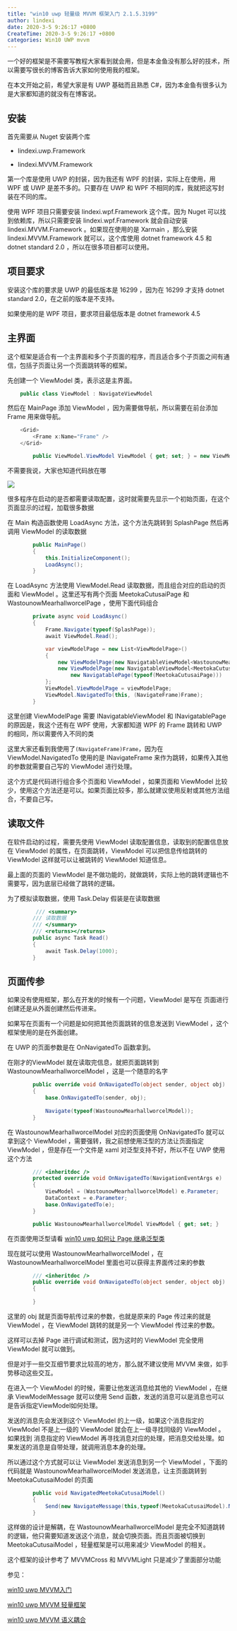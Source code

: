 ```yaml
---
title: "win10 uwp 轻量级 MVVM 框架入门 2.1.5.3199"
author: lindexi
date: 2020-3-5 9:26:17 +0800
CreateTime: 2020-3-5 9:26:17 +0800
categories: Win10 UWP mvvm
---
```


一个好的框架是不需要写教程大家看到就会用，但是本金鱼没有那么好的技术，所以需要写很长的博客告诉大家如何使用我的框架。

<!--more-->


<div id="toc"></div>
<!-- csdn -->
<!-- 标签：win10,uwp,mvvm -->

在本文开始之前，希望大家是有 UWP 基础而且熟悉 C#，因为本金鱼有很多认为是大家都知道的就没有在博客说。

## 安装

首先需要从 Nuget 安装两个库

 - lindexi.uwp.Framework

 - lindexi.MVVM.Framework

第一个库是使用 UWP 的封装，因为我还有 WPF 的封装，实际上在使用，用 WPF 或 UWP 是差不多的。只要存在 UWP 和 WPF 不相同的库，我就把这写封装在不同的库。

使用 WPF 项目只需要安装 lindexi.wpf.Framework 这个库。因为 Nuget 可以找到依赖库，所以只需要安装 lindexi.wpf.Framework 就会自动安装 lindexi.MVVM.Framework 。如果现在使用的是 Xarmain ，那么安装 lindexi.MVVM.Framework 就可以，这个库使用 dotnet framework 4.5 和 dotnet standard 2.0 ，所以在很多项目都可以使用。

## 项目要求

安装这个库的要求是 UWP 的最低版本是 16299 ，因为在 16299 才支持 dotnet standard 2.0，在之前的版本是不支持。

如果使用的是 WPF 项目，要求项目最低版本是 dotnet framework 4.5 

## 主界面

这个框架是适合有一个主界面和多个子页面的程序，而且适合多个子页面之间有通信，包括子页面让另一个页面跳转等的框架。

先创建一个 ViewModel 类，表示这是主界面。

```csharp
    public class ViewModel : NavigateViewModel
```

然后在 MainPage 添加 ViewModel ，因为需要做导航，所以需要在前台添加 Frame 用来做导航。

```csharp
    <Grid>
        <Frame x:Name="Frame" />
    </Grid>
```

```csharp
        public ViewModel.ViewModel ViewModel { get; set; } = new ViewModel.ViewModel();
```

不需要我说，大家也知道代码放在哪

![](http://image.acmx.xyz/lindexi%2F20186121956549284.jpg)

很多程序在启动的是否都需要读取配置，这时就需要先显示一个初始页面，在这个页面显示的过程，加载很多数据

在 Main 构造函数使用 LoadAsync 方法，这个方法先跳转到 SplashPage 然后再调用 ViewModel 的读取数据

```csharp
        public MainPage()
        {
            this.InitializeComponent();
            LoadAsync();
        }
```

在 LoadAsync 方法使用 ViewModel.Read 读取数据，而且组合对应的启动的页面和 ViewModel 。这里还写有两个页面 MeetokaCutusaiPage 和 WastounowMearhallworcelPage ，使用下面代码组合

```csharp
        private async void LoadAsync()
        {
            Frame.Navigate(typeof(SplashPage));
            await ViewModel.Read();

            var viewModelPage = new List<ViewModelPage>()
            {
                new ViewModelPage(new NavigatableViewModel<WastounowMearhallworcelModel>(),new NavigatablePage(typeof(WastounowMearhallworcelPage))),
                new ViewModelPage(new NavigatableViewModel<MeetokaCutusaiModel>(),
                    new NavigatablePage(typeof(MeetokaCutusaiPage)))
            };
            ViewModel.ViewModelPage = viewModelPage;
            ViewModel.NavigatedTo(this, (NavigateFrame)Frame);
        }
```

这里创建 ViewModelPage 需要 INavigatableViewModel 和 INavigatablePage 的原因是，我这个还有在 WPF 使用，大家都知道 WPF 的 Frame 跳转和 UWP 的相同，所以需要传入不同的类

这里大家还看到我使用了`(NavigateFrame)Frame`，因为在 ViewModel.NavigatedTo 使用的是 INavigateFrame 来作为跳转，如果传入其他的参数就需要自己写的 ViewModel 进行处理。

这个方式是代码进行组合多个页面和 ViewModel ，如果页面和 ViewModel 比较少，使用这个方法还是可以。如果页面比较多，那么就建议使用反射或其他方法组合，不要自己写。

## 读取文件

在软件启动的过程，需要先使用 ViewModel 读取配置信息，读取到的配置信息放在 ViewModel 的属性，在页面跳转，ViewModel 可以把信息传给跳转的 ViewModel 这样就可以让被跳转的 ViewModel 知道信息。

最上面的页面的 ViewModel 是不做功能的，就做跳转，实际上他的跳转逻辑也不需要写，因为底层已经做了跳转的逻辑。

为了模拟读取数据，使用 Task.Delay 假装是在读取数据

```csharp
         /// <summary>
        /// 读取数据
        /// </summary>
        /// <returns></returns>
        public async Task Read()
        {
            await Task.Delay(1000);
        }
``` 

## 页面传参

如果没有使用框架，那么在开发的时候有一个问题，ViewModel 是写在 页面进行创建还是从外面创建然后传进来。

如果写在页面有一个问题是如何把其他页面跳转的信息发送到 ViewModel ，这个框架使用的是在外面创建。

在 UWP 的页面参数是在 OnNavigatedTo 函数拿到。

在刚才的ViewModel 就在读取完信息，就把页面跳转到 WastounowMearhallworcelModel ，这是一个随意的名字

```csharp
        public override void OnNavigatedTo(object sender, object obj)
        {
            base.OnNavigatedTo(sender, obj);
           
            Navigate(typeof(WastounowMearhallworcelModel));
        }
```

在 WastounowMearhallworcelModel 对应的页面使用 OnNavigatedTo 就可以拿到这个 ViewModel ，需要强转，我之前想使用泛型的方法让页面指定 ViewModel ，但是存在一个文件是 xaml 对泛型支持不好，所以不在 UWP 使用这个方法

```csharp
        /// <inheritdoc />
        protected override void OnNavigatedTo(NavigationEventArgs e)
        {
            ViewModel = (WastounowMearhallworcelModel) e.Parameter;
            DataContext = e.Parameter;
            base.OnNavigatedTo(e);
        }

        public WastounowMearhallworcelModel ViewModel { get; set; }
```

在页面使用泛型请看 [win10 uwp 如何让 Page 继承泛型类](https://lindexi.gitee.io/post/win10-uwp-%E5%A6%82%E4%BD%95%E8%AE%A9-Page-%E7%BB%A7%E6%89%BF%E6%B3%9B%E5%9E%8B%E7%B1%BB.html )

现在就可以使用 WastounowMearhallworcelModel ，在 WastounowMearhallworcelModel 里面也可以获得主界面传过来的参数

```csharp
        /// <inheritdoc />
        public override void OnNavigatedTo(object sender, object obj)
        {
            
        }
```

这里的 obj 就是页面导航传过来的参数，也就是原来的 Page 传过来的就是 ViewModel ，在 ViewModel 跳转的就是另一个 ViewModel 传过来的参数。

这样可以去掉 Page 进行调试和测试，因为这时的 ViewModel 完全使用 ViewModel 就可以做到。

但是对于一些交互细节要求比较高的地方，那么就不建议使用 MVVM 来做，如手势移动这些交互。

在进入一个 ViewModel 的时候，需要让他发送消息给其他的 ViewModel ，在继承 ViewModelMessage 就可以使用 Send 函数，发送的消息可以是消息也可以是告诉指定ViewModel如何处理。

发送的消息先会发送到这个 ViewModel 的上一级，如果这个消息指定的 ViewModel 不是上一级的 ViewModel 就会在上一级寻找同级的 ViewModel 。如果找到 消息指定的 ViewModel 再寻找消息对应的处理，把消息交给处理。如果发送的消息是自带处理，就调用消息本身的处理。

所以通过这个方式就可以让 ViewModel 发送消息到另一个 ViewModel ，下面的代码就是 WastounowMearhallworcelModel 发送消息，让主页面跳转到 MeetokaCutusaiModel 的页面

```csharp
        public void NavigatedMeetokaCutusaiModel()
        {
            Send(new NavigateMessage(this,typeof(MeetokaCutusaiModel).Name));
        }
```

这样做的设计是解耦，在 WastounowMearhallworcelModel 是完全不知道跳转的逻辑，他只需要知道发送这个消息，就会切换页面。而且页面被切换到 MeetokaCutusaiModel ，轻量框架是可以用来减少 ViewModel 的相关。

这个框架的设计参考了 MVVMCross 和 MVVMLight 只是减少了里面部分功能

参见：

[win10 uwp MVVM入门](https://blog.lindexi.com/post/win10-uwp-MVVM%E5%85%A5%E9%97%A8.html )

[win10 uwp MVVM 轻量框架](https://lindexi.gitee.io/post/win10-uwp-MVVM-%E8%BD%BB%E9%87%8F%E6%A1%86%E6%9E%B6.html )

[win10 uwp MVVM 语义耦合](https://lindexi.gitee.io/post/win10-uwp-MVVM-%E8%AF%AD%E4%B9%89%E8%80%A6%E5%90%88.html )

